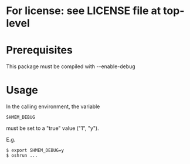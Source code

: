 # For license: see LICENSE file at top-level

Prerequisites
=============

This package must be compiled with --enable-debug

Usage
=====

In the calling environment, the variable

    SHMEM_DEBUG

must be set to a "true" value ("1", "y").

E.g.

    $ export SHMEM_DEBUG=y
    $ oshrun ...

